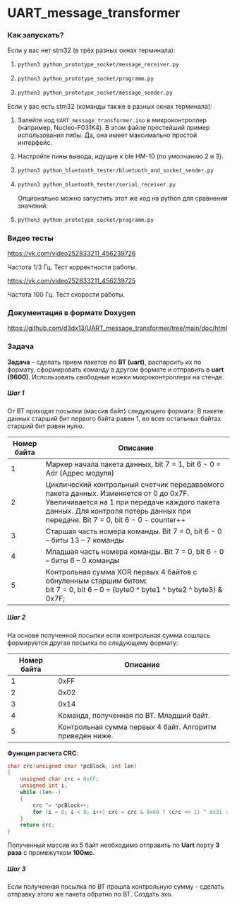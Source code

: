 # UART_message_transformer

### Как запускать?

Если у вас нет stm32 (в трёх разных окнах терминала):

1. ```bash
   python3 python_prototype_socket/message_receiver.py
   ```

2. ```bash
   python3 python_prototype_socket/programm.py
   ```

3. ```bash
   python3 python_prototype_socket/message_sender.py
   ```

Если у вас есть stm32 (команды также в разных окнах терминала):

1. Залейте код `UART_message_transformer.ino` в микроконтроллер 
   (например, Nucleo-F031K4). В этом файле простейший пример использования либы. Да, она имеет максимально простой интерфейс.

2. Настройте пины вывода, идущие к ble HM-10 (по умолчанию 2 и 3).

3. ```bash
   python3 python_bluetooth_tester/bluetooth_and_socket_sender.py
   ```

4. ```bash
   python3 python_bluetooth_tester/serial_receiver.py
   ```

   Опционально можно запустить этот же код на python для сравнения значений:

2. ```bash
   python3 python_prototype_socket/programm.py
   ```
   



### Видео тесты

https://vk.com/video252833211_456239726

Частота 1/3 Гц. Тест корректности работы.



https://vk.com/video252833211_456239725

Частота 100 Гц. Тест скорости работы.



### Документация в формате Doxygen

https://github.com/d3dx13/UART_message_transformer/tree/main/doc/html



### Задача

**Задача** – сделать прием пакетов по **BT (uart)**, распарсить их по формату, сформировать команду в другом формате и отправить в **uart (9600)**. Использовать свободные ножки микроконтроллера на стенде.



##### Шаг 1

От BT приходят посылки (массив байт) следующего формата:
В пакете данных старший бит первого байта равен 1, во всех остальных байтах старший бит равен нулю. 

| Номер байта | Описание                                                     |
| ----------- | ------------------------------------------------------------ |
| 1           | Маркер начала пакета данных, bit 7 = 1, bit 6 - 0     = Adr (Адрес модуля) |
| 2           | Циклический контрольный счетчик передаваемого пакета данных. Изменяется от 0 до 0x7F. Увеличивается на 1 при передаче каждого пакета данных. Для контроля потерь данных при передаче. Bit 7 = 0, bit 6 - 0 - counter++ |
| 3           | Cтаршая часть номера команды. Bit 7 = 0, bit 6 - 0 – биты 13 – 7 команды |
| 4           | Младшая часть номера команды. Bit 7 = 0, bit 6 - 0 – биты 6 – 0 команды |
| 5           | Контрольная сумма XOR первых 4 байтов с обнуленным старшим битом:<br/>bit 7 = 0, bit 6 – 0 = (byte0 ^ byte1 ^ byte2 ^ byte3) & 0x7F; |



##### Шаг 2

На основе полученной посылки если контрольная сумма сошлась формируется другая посылка по следующему формату:

| Номер байта | Описание                                                 |
| ----------- | -------------------------------------------------------- |
| 1           | 0xFF                                                     |
| 2           | 0x02                                                     |
| 3           | 0x14                                                     |
| 4           | Команда, полученная по BT. Младший байт.                 |
| 5           | Контрольная сумма первых 4 байт. Алгоритм приведен ниже. |

**Функция расчета CRC**:

```c++
char crc(unsigned char *pcBlock, int len)
{
    unsigned char crc = 0xFF;
    unsigned int i;
    while (len--)
    {
        crc ^= *pcBlock++;
        for (i = 0; i < 8; i++) crc = crc & 0x80 ? (crc << 1) ^ 0x31 : crc << 1;
    }
    return crc;
}
```

Полученный массив из 5 байт необходимо отправить по **Uart** порту **3 раза** с промежутком **100мс**.



##### Шаг 3

Если полученная посылка по BT прошла контрольную сумму - сделать отправку этого же пакета обратно по BT. Создать эхо.
